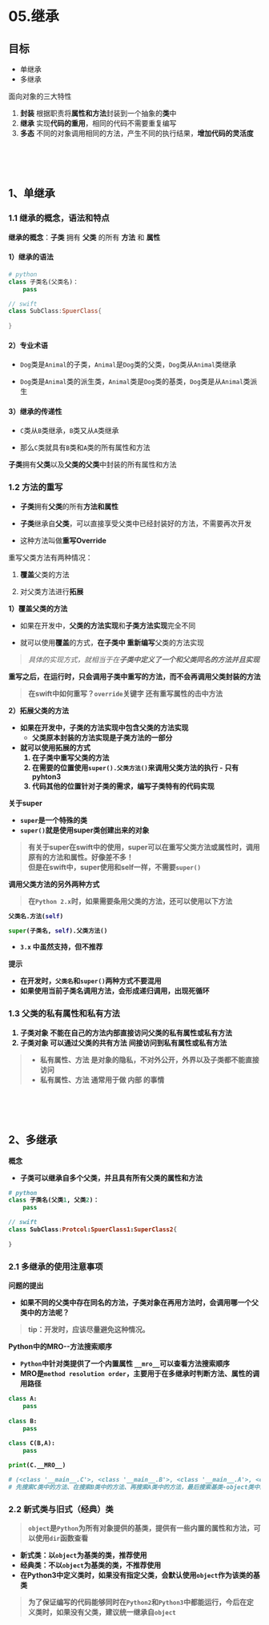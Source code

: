# 05.继承

## 目标
- 单继承
- 多继承

面向对象的三大特性
1. **封装** 根据职责将**属性和方法**封装到一个抽象的**类**中
2. **继承** 实现**代码的重用**，相同的代码不需要重复编写
3. **多态** 不同的对象调用相同的方法，产生不同的执行结果，**增加代码的灵活度**


<br/>
<br/>
<br/>

## 1、单继承

### 1.1 继承的概念，语法和特点

**继承的概念**：**子类** 拥有 **父类** 的所有 **方法** 和 **属性**

#### 1）继承的语法

```python
# python
class 子类名(父类名)：
    pass
```

```swift
// swift
class SubClass:SpuerClass{
    
}
```

#### 2）专业术语

- `Dog`类是`Animal`的子类，`Animal`是`Dog`类的父类，`Dog`类从`Animal`类继承

- `Dog`类是`Animal`类的派生类，`Animal`类是`Dog`类的基类，`Dog`类是从`Animal`类派生

#### 3）继承的传递性

- `C`类从`B`类继承，`B`类又从`A`类继承

- 那么`C`类就具有`B`类和`A`类的所有属性和方法

**子类**拥有**父类**以及**父类的父类**中封装的所有属性和方法

### 1.2 方法的重写

- **子类**拥有**父类**的所有**方法和属性**

- **子类**继承自**父类**，可以直接享受父类中已经封装好的方法，不需要再次开发

- 这种方法叫做**重写Override**

重写父类方法有两种情况：

1. **覆盖**父类的方法

2. 对父类方法进行**拓展**

**1）覆盖父类的方法**

- 如果在开发中，**父类的方法实现**和**子类方法实现**完全不同

- 就可以使用**覆盖**的方式，**在子类中 重新编写**父类的方法实现

> *具体的实现方式，就相当于在<b>子类中**定义了一个和父类<b>同名的方法**并且实现*

重写之后，在运行时，只会调用子类中重写的方法，而不会再调用父类封装的方法
> 在swift中如何重写？`override`关键字 还有重写属性的击中方法

**2）拓展父类的方法**
- 如果在开发中，子类的方法实现中包含父类的方法实现
    - 父类原本封装的方法实现是子类方法的一部分
- 就可以使用**拓展**的方式
    1. 在子类中重写父类的方法
    2. 在需要的位置使用`super().父类方法()`来调用父类方法的执行 - 只有pyhton3
    3. 代码其他的位置针对子类的需求，编写**子类特有的代码实现**

**关于super**
- `super`是一个特殊的类
- `super()`就是使用super类创建出来的对象

> 有关于super在swift中的使用，super可以在重写父类方法或属性时，调用原有的方法和属性。好像差不多！<br> 但是在swift中，super使用和self一样，不需要`super()`

**调用父类方法的另外两种方式**
> 在`Python 2.x`时，如果需要条用父类的方法，还可以使用以下方法

```python
父类名.方法(self)
```

```python
super(子类名, self).父类方法()
```

- `3.x` 中虽然支持，但不推荐

提示
- 在开发时，`父类名`和`super()`两种方式不要混用
- 如果使用当前子类名调用方法，会形成递归调用，出现**死循环**

### 1.3 父类的私有属性和私有方法
1. 子类对象 不能在自己的方法内部直接访问父类的**私有属性或私有方法**
2. 子类对象 可以通过**父类**的**共有方法 间接**访问到**私有属性**或**私有方法**

> - **私有属性、方法** 是对象的隐私，不对外公开，外界以及子类都**不能直接访问**
> - **私有属性、方法** 通常用于做 **内部** 的事情

<br>
<br>
<br>

## 2、多继承
概念
- 子类可以继承自**多个父类**，并且具有**所有父类的属性和方法**
```python
# python
class 子类名(父类1, 父类2)：
    pass
```
```swift
// swift
class SubClass:Protcol:SpuerClass1:SuperClass2{
    
}
```
### 2.1 多继承的使用注意事项
问题的提出
- 如果不同的父类中存在**同名的方法**，子类对象在再用方法时，会调用哪一个父类中的方法呢？
> tip：开发时，应该尽量避免这种情况。

**Python中的MRO--方法搜索顺序**
- `Python`中针对类提供了一个**内置属性** `__mro__`可以查看方法搜索顺序
- MRO是`method resolution order`，主要用于在多继承时判断方法、属性的**调用路径**
```python
class A:
    pass
    
class B:
    pass
    
class C(B,A):
    pass

print(C.__MRO__)

# (<class '__main__.C'>, <class '__main__.B'>, <class '__main__.A'>, <class 'object'>)
# 先搜索C类中的方法、在搜索B类中的方法、再搜索A类中的方法，最后搜索基类-object类中的方法，都找不到的话就报错了

```
### 2.2 新式类与旧式（经典）类
> `object`是`Python`为所有对象提供的**基类**，提供有一些内置的属性和方法，可以使用`dir`函数查看

- **新式类**：以`object`为基类的类，推荐使用
- **经典类**：不以`object`为基类的类，不推荐使用
- 在Python3中定义类时，如果没有指定父类，会默认使用`object`作为该类的基类

> 为了保证编写的代码能够同时在`Python2`和`Python3`中都能运行，今后在定义类时，如果没有父类，建议统一继承自`object`